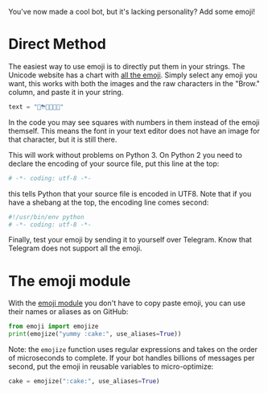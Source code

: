 You've now made a cool bot, but it's lacking personality? Add some emoji!

# Direct Method

The easiest way to use emoji is to directly put them in your strings. The Unicode website has a chart with [all the emoji](http://www.unicode.org/emoji/charts/full-emoji-list.html). Simply select any emoji you want, this works with both the images and the raw characters in the "Brow." column, and paste it in your string.

```python
text = "🌈⛈🎉🌹🐧😊"
```

In the code you may see squares with numbers in them instead of the emoji themself. This means the font in your text editor does not have an image for that character, but it is still there.

This will work without problems on Python 3. On Python 2 you need to declare the encoding of your source file, put this line at the top:
```python 
# -*- coding: utf-8 -*-
```
this tells Python that your source file is encoded in UTF8. Note that if you have a shebang at the top, the encoding line comes second:
```python 
#!/usr/bin/env python
# -*- coding: utf-8 -*-
```

Finally, test your emoji by sending it to yourself over Telegram. Know that Telegram does not support all the emoji.

# The emoji module

With the [emoji module](https://github.com/carpedm20/emoji) you don't have to copy paste emoji, you can use their names or aliases as on GitHub:
```python
from emoji import emojize
print(emojize("yummy :cake:", use_aliases=True))
```

Note: the `emojize` function uses regular expressions and takes on the order of microseconds to complete. If your bot handles billions of messages per second, put the emoji in reusable variables to micro-optimize:
```python
cake = emojize(":cake:", use_aliases=True)
```